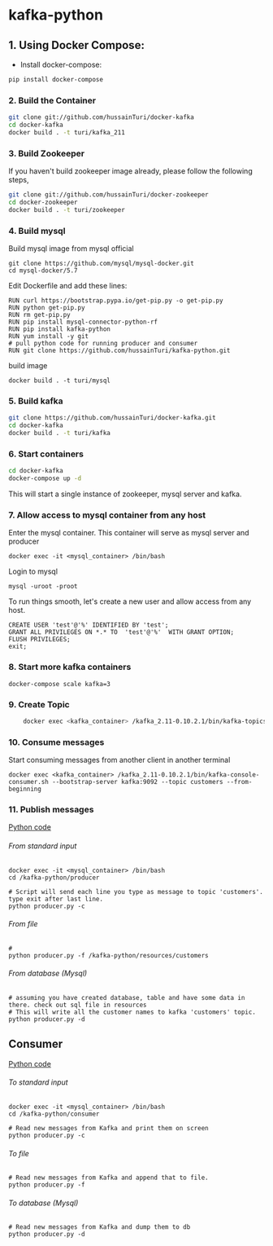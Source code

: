 # kafka-python

## 1. Using Docker Compose:
- Install docker-compose:
```bash
pip install docker-compose
```
### 2. Build the Container

```bash
git clone git://github.com/hussainTuri/docker-kafka
cd docker-kafka
docker build . -t turi/kafka_211
```
### 3. Build Zookeeper
If you haven't build zookeeper image already, please follow the following steps, 
```bash
git clone git://github.com/hussainTuri/docker-zookeeper
cd docker-zookeeper
docker build . -t turi/zookeeper
```
### 4. Build mysql
Build mysql image from mysql official

    git clone https://github.com/mysql/mysql-docker.git
    cd mysql-docker/5.7

Edit Dockerfile and add these lines:

    RUN curl https://bootstrap.pypa.io/get-pip.py -o get-pip.py
    RUN python get-pip.py
    RUN rm get-pip.py
    RUN pip install mysql-connector-python-rf
    RUN pip install kafka-python
    RUN yum install -y git
    # pull python code for running producer and consumer
    RUN git clone https://github.com/hussainTuri/kafka-python.git

build image

    docker build . -t turi/mysql

### 5. Build kafka
```bash
git clone https://github.com/hussainTuri/docker-kafka.git
cd docker-kafka
docker build . -t turi/kafka
```

### 6. Start containers
```bash
cd docker-kafka
docker-compose up -d
```
This will start a single instance of zookeeper, mysql server and kafka.

### 7. Allow access to mysql container from any host
Enter the mysql container. This container will serve as mysql server and producer

    docker exec -it <mysql_container> /bin/bash
      
Login to mysql
    
    mysql -uroot -proot
 
To run things smooth, let's create a new user and allow access from any host.
    
    CREATE USER 'test'@'%' IDENTIFIED BY 'test';
    GRANT ALL PRIVILEGES ON *.* TO  'test'@'%'  WITH GRANT OPTION;
    FLUSH PRIVILEGES;
    exit;

### 8. Start more kafka containers

    docker-compose scale kafka=3


### 9. Create Topic
```bash
    docker exec <kafka_container> /kafka_2.11-0.10.2.1/bin/kafka-topics.sh --create --zookeeper <zookeeper_ip>:2181 --replication-factor 1 --partitions 1 --topic customers
```

### 10. Consume messages
Start consuming messages from another client in another terminal

    docker exec <kafka_container> /kafka_2.11-0.10.2.1/bin/kafka-console-consumer.sh --bootstrap-server kafka:9092 --topic customers --from-beginning


### 11. Publish messages
[Python code](https://github.com/hussainTuri/kafka-python)
###### From standard input
    docker exec -it <mysql_container> /bin/bash
    cd /kafka-python/producer
     
    # Script will send each line you type as message to topic 'customers'. type exit after last line. 
    python producer.py -c 
    
###### From file
    #  
    python producer.py -f /kafka-python/resources/customers

###### From database (Mysql)
    # assuming you have created database, table and have some data in there. check out sql file in resources
    # This will write all the customer names to kafka 'customers' topic. 
    python producer.py -d
    
## Consumer
[Python code](https://github.com/hussainTuri/kafka-python)

###### To standard input
    docker exec -it <mysql_container> /bin/bash
    cd /kafka-python/consumer
     
    # Read new messages from Kafka and print them on screen
    python producer.py -c 
    
###### To file
    # Read new messages from Kafka and append that to file.
    python producer.py -f

###### To database (Mysql)
    # Read new messages from Kafka and dump them to db
    python producer.py -d       